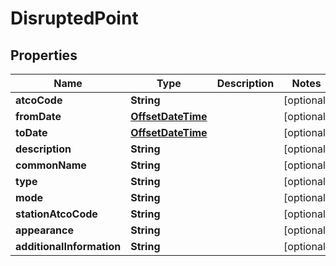 
# DisruptedPoint

## Properties
Name | Type | Description | Notes
------------ | ------------- | ------------- | -------------
**atcoCode** | **String** |  |  [optional]
**fromDate** | [**OffsetDateTime**](OffsetDateTime.md) |  |  [optional]
**toDate** | [**OffsetDateTime**](OffsetDateTime.md) |  |  [optional]
**description** | **String** |  |  [optional]
**commonName** | **String** |  |  [optional]
**type** | **String** |  |  [optional]
**mode** | **String** |  |  [optional]
**stationAtcoCode** | **String** |  |  [optional]
**appearance** | **String** |  |  [optional]
**additionalInformation** | **String** |  |  [optional]



